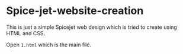 # Spice-jet-website-creation

This is just a simple Spicejet web design which is tried to create using HTML and CSS.

Open `1.html` which is the main file.

